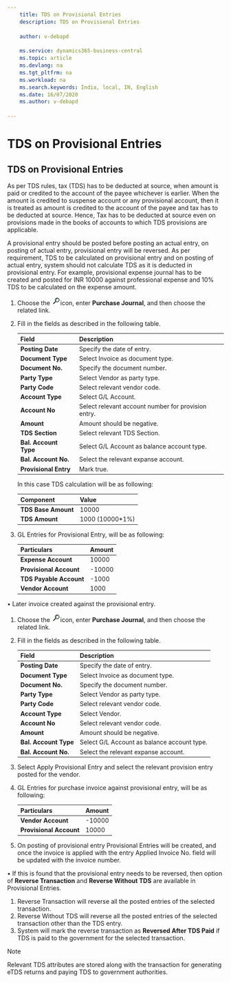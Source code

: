 ```yaml
---
    title: TDS on Provisional Entries
    description: TDS on Provisional Entries

    author: v-debapd

    ms.service: dynamics365-business-central
    ms.topic: article
    ms.devlang: na
    ms.tgt_pltfrm: na
    ms.workload: na
    ms.search.keywords: India, local, IN, English
    ms.date: 16/07/2020
    ms.author: v-debapd

---
```


# TDS on Provisional Entries

## TDS on Provisional Entries

As per TDS rules, tax (TDS) has to be deducted at source, when amount is paid or credited to the account of the payee whichever is earlier. When the amount is credited to suspense account or any provisional account, then it is treated as amount is credited to the account of the payee and tax has to be deducted at source. Hence, Tax has to be deducted at source even on provisions made in the books of accounts to which TDS provisions are applicable.

A provisional entry should be posted before posting an actual entry, on posting of actual entry, provisional entry will be reversed. As per requirement, TDS to be calculated on provisional entry and on posting of actual entry, system should not calculate TDS as it is deducted in provisional entry. For example, provisional expense journal has to be created and posted for INR 10000 against professional expense and 10% TDS to be calculated on the expense amount.

1.	Choose the ![img](image/search.jpg)icon, enter **Purchase Journal**, and then choose the related link.
2.  Fill in the fields as described in the following table.

    |Field|Description|
    |----------------------------------|---------------------------------------|  
    |**Posting Date**|Specify the date of entry.|  
    |**Document Type**|Select Invoice as document type.|
    |**Document No.**|Specify the document number.|
    |**Party Type**|Select Vendor as party type.|
    |**Party Code**|Select relevant vendor code.|
    |**Account Type**|Select G/L Account.| 
    |**Account No**|Select relevant account number for provision entry.|
    |**Amount**|Amount should be negative.|
    |**TDS Section**|Select relevant TDS Section.|
    |**Bal. Account Type**|Select G/L Account as balance account type.|
    |**Bal. Account No.**|Select the relevant expanse account.|
    |**Provisional Entry**|Mark true.|

    In this case TDS calculation will be as following:

    |Component|Value|
    |----------------------------------|---------------------------------------|  
    |**TDS Base Amount**|10000|  
    |**TDS Amount**|1000 (10000*1%)|

2. GL Entries for Provisional Entry, will be as following:

    |Particulars|Amount|
    |----------------------------------|---------------------------------------|  
    |**Expense Account**|10000| 
    |**Provisional Account**|-10000|
    |**TDS Payable Account**|-1000|
    |**Vendor Account**|1000|

•	Later invoice created against the provisional entry.

1.	Choose the ![img](image/search.jpg)icon, enter **Purchase Journal**, and then choose the related link.
2.	Fill in the fields as described in the following table.

    |Field|Description|
    |----------------------------------|---------------------------------------|  
    |**Posting Date**|Specify the date of entry.|  
    |**Document Type**|Select Invoice as document type.|
    |**Document No.**|Specify the document number.|
    |**Party Type**|Select Vendor as party type.|
    |**Party Code**|Select relevant vendor code.|
    |**Account Type**|Select Vendor.| 
    |**Account No**|Select relevant vendor code.|
    |**Amount**|Amount should be negative.|
    |**Bal. Account Type**|Select G/L Account as balance account type.|
    |**Bal. Account No.**|Select the relevant expanse account.|
    

3. Select Apply Provisional Entry and select the relevant provision entry posted for the vendor.
4. GL Entries for purchase invoice against provisional entry, will be as following:

    |Particulars|Amount|
    |----------------------------------|---------------------------------------|  
    |**Vendor Account**|-10000|
    |**Provisional Account**|10000|

5.	On posting of provisional entry Provisional Entries will be created, and once the invoice is applied with the entry Applied Invoice No. field will be updated with the invoice number.

•	If this is found that the provisional entry needs to be reversed, then option of **Reverse Transaction** and **Reverse Without TDS** are available in Provisional Entries.
1.	Reverse Transaction will reverse all the posted entries of the selected transaction.
2.	Reverse Without TDS will reverse all the posted entries of the selected transaction other than the TDS entry.
3.	System will mark the reverse transaction as **Reversed After TDS Paid** if TDS is paid to the government for the selected transaction.

> [!NOTE]
>
> Relevant TDS attributes are stored along with the transaction for generating eTDS returns and paying TDS to government authorities.

























